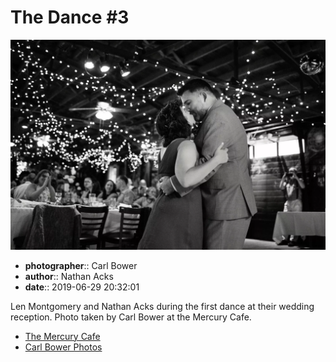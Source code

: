 # The Dance #3

![Len Montgomery and Nathan Acks during their "first dance"](assets/2019-06-29-set-4-the-dance-03.webp)

* **photographer**:: Carl Bower  
* **author**:: Nathan Acks  
* **date**:: 2019-06-29 20:32:01

Len Montgomery and Nathan Acks during the first dance at their wedding reception. Photo taken by Carl Bower at the Mercury Cafe.

* [The Mercury Cafe](http://mercurycafe.com)
* [Carl Bower Photos](https://carlbowerphotos.com)
